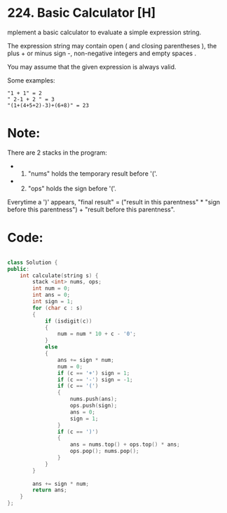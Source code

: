 # 224. Basic Calculator [H]
mplement a basic calculator to evaluate a simple expression string.

The expression string may contain open ( and closing parentheses ), the plus + or minus sign -, non-negative integers and empty spaces .

You may assume that the given expression is always valid.

Some examples:
```
"1 + 1" = 2
" 2-1 + 2 " = 3
"(1+(4+5+2)-3)+(6+8)" = 23
```

# Note:
There are 2 stacks in the program:
- 1. "nums" holds the temporary result before '('.
- 2. "ops" holds the sign before '('.

Everytime a ')' appears, "final result" = ("result in this parentness" * "sign before this parentness") + "result before this parentness". 

# Code:
```c++

class Solution {
public:
    int calculate(string s) {
        stack <int> nums, ops;
        int num = 0;
        int ans = 0;
        int sign = 1;
        for (char c : s) 
        { 
            if (isdigit(c)) 
            {
                num = num * 10 + c - '0';
            }
            else 
            {
                ans += sign * num;
                num = 0;
                if (c == '+') sign = 1;
                if (c == '-') sign = -1;
                if (c == '(') 
                {
                    nums.push(ans);
                    ops.push(sign);
                    ans = 0;
                    sign = 1;
                }
                if (c == ')') 
                {
                    ans = nums.top() + ops.top() * ans;
                    ops.pop(); nums.pop();
                }
            }
        }
        
        ans += sign * num;
        return ans;
    }
};

```
